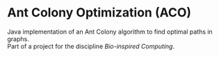 # Ant Colony Optimization (ACO)

Java implementation of an Ant Colony algorithm to find optimal paths in graphs.  
Part of a project for the discipline *Bio-inspired Computing*.